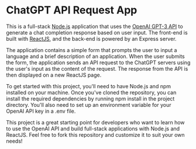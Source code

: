 # ChatGPT API Request App
This is a full-stack [Node.js](https://nodejs.org/en) application that uses the [OpenAI GPT-3 API](https://platform.openai.com/docs/api-reference/introduction) to generate a chat completion response based on user input. The front-end is built with [ReactJS](https://react.dev/), and the back-end is powered by an Express server.

The application contains a simple form that prompts the user to input a language and a brief description of an application. When the user submits the form, the application sends an API request to the ChatGPT servers using the user's input as the content of the request. The response from the API is then displayed on a new ReactJS page.

To get started with this project, you'll need to have Node.js and npm installed on your machine. Once you've cloned the repository, you can install the required dependencies by running npm install in the project directory. You'll also need to set up an environment variable for your OpenAI API key in a .env file.

This project is a great starting point for developers who want to learn how to use the OpenAI API and build full-stack applications with Node.js and ReactJS. Feel free to fork this repository and customize it to suit your own needs!